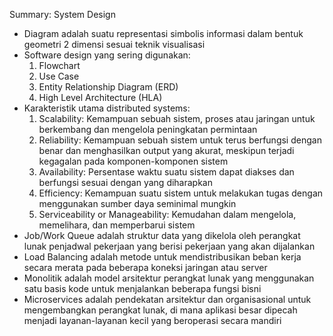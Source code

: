 Summary: System Design

- Diagram adalah suatu representasi simbolis informasi dalam bentuk geometri 2 dimensi sesuai teknik visualisasi
- Software design yang sering digunakan:
    1. Flowchart
    2. Use Case
    3. Entity Relationship Diagram (ERD)
    4. High Level Architecture (HLA)
- Karakteristik utama distributed systems:
    1. Scalability: Kemampuan sebuah sistem, proses atau jaringan untuk berkembang dan mengelola peningkatan permintaan
    2. Reliability: Kemampuan sebuah sistem untuk terus berfungsi dengan benar dan menghasilkan output yang akurat, meskipun terjadi kegagalan pada komponen-komponen sistem
    3. Availability: Persentase waktu suatu sistem dapat diakses dan berfungsi sesuai dengan yang diharapkan
    4. Efficiency: Kemampuan suatu sistem untuk melakukan tugas dengan menggunakan sumber daya seminimal mungkin
    5. Serviceability or Manageability: Kemudahan dalam mengelola, memelihara, dan memperbarui sistem
- Job/Work Queue adalah struktur data yang dikelola oleh perangkat lunak penjadwal pekerjaan yang berisi pekerjaan yang akan dijalankan
- Load Balancing adalah metode untuk mendistribusikan beban kerja secara merata pada beberapa koneksi jaringan atau server
- Monolitik adalah model arsitektur perangkat lunak yang menggunakan satu basis kode untuk menjalankan beberapa fungsi bisni
- Microservices adalah pendekatan arsitektur dan organisasional untuk mengembangkan perangkat lunak, di mana aplikasi besar dipecah menjadi layanan-layanan kecil yang beroperasi secara mandiri